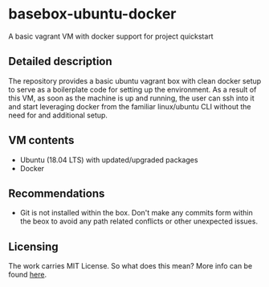 # basebox-ubuntu-docker

A basic vagrant VM with docker support for project quickstart

## Detailed description

The repository provides a basic ubuntu vagrant box with clean docker setup to serve as a boilerplate code for setting up the environment. As a result of this VM, as soon as the machine is up and running, the user can ssh into it and start leveraging docker from the familiar linux/ubuntu CLI without the need for and additional setup.

## VM contents

- Ubuntu (18.04 LTS) with updated/upgraded packages
- Docker

## Recommendations

- Git is not installed within the box. Don't make any commits form within the beox to avoid any path related conflicts or other unexpected issues.

## Licensing

The work carries MIT License. So what does this mean? More info can be found [here](https://choosealicense.com/appendix/ "External link").
